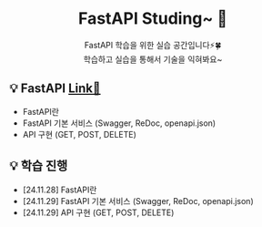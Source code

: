 <div align="center"> <h1> FastAPI Studing~ 📖</div>
<div align="center"> FastAPI 학습을 위한 실습 공간입니다⚡🍀 
  <br>
    학습하고 실습을 통해서 기술을 익혀봐요~
  <br>
</div>


## :bulb: FastAPI [Link📄]()
+ FastAPI란
+ FastAPI 기본 서비스 (Swagger, ReDoc, openapi.json)
+ API 구현 (GET, POST, DELETE)






## :bulb: 학습 진행

+ [24.11.28] FastAPI란
+ [24.11.29] FastAPI 기본 서비스 (Swagger, ReDoc, openapi.json)
+ [24.11.29] API 구현 (GET, POST, DELETE)
